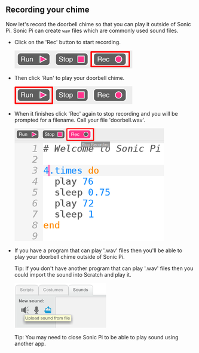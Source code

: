 ## Recording your chime

Now let's record the doorbell chime so that you can play it outside of Sonic Pi. Sonic Pi can create `wav` files which are commonly used sound files.

+ Click on the 'Rec' button to start recording.
    
    ![captura de pantalla](images/tune-record.png)

+ Then click 'Run' to play your doorbell chime.
    
    ![captura de pantalla](images/tune-run.png)

+ When it finishes click 'Rec' again to stop recording and you will be prompted for a filename. Call your file 'doorbell.wav'.
    
    ![screenshot](images/tune-record-stop.png)

+ If you have a program that can play '.wav' files then you'll be able to play your doorbell chime outside of Sonic Pi.
    
    Tip: If you don't have another program that can play '.wav' files then you could import the sound into Scratch and play it.
    
    ![captura de pantalla](images/scratch-upload.png)
    
    Tip: You may need to close Sonic Pi to be able to play sound using another app.